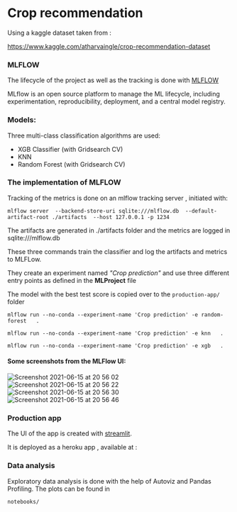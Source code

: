 # Crop recommendation

Using a kaggle dataset taken from :

https://www.kaggle.com/atharvaingle/crop-recommendation-dataset

### MLFLOW

The lifecycle of the project as well as the tracking is done with [MLFLOW](https://mlflow.org/)

MLflow is an open source platform to manage the ML lifecycle, including experimentation, reproducibility, deployment, and a central model registry.

### Models:

Three multi-class classification algorithms are used:

- XGB Classifier (with Gridsearch CV) 
- KNN
- Random Forest (with Gridsearch CV) 

### The implementation of MLFLOW

Tracking of the metrics is done on an mlflow tracking server , initiated with:

`mlflow server 
--backend-store-uri sqlite:///mlflow.db 
--default-artifact-root ./artifacts 
--host 127.0.0.1 -p 1234 `

The artifacts are generated in ./artifacts folder and the metrics are logged in sqlite:///mlflow.db 

These three commands train the classifier and log the artifacts and metrics to MLFLow. 

They create an experiment named _"Crop prediction"_ and use three different entry points as defined in the **MLProject** file

The model with the best test score is copied over to the `production-app/` folder

`mlflow run --no-conda --experiment-name 'Crop prediction' -e random-forest   .`

`mlflow run --no-conda --experiment-name 'Crop prediction' -e knn   .`

`mlflow run --no-conda --experiment-name 'Crop prediction' -e xgb   .`


#### Some screenshots from the MLFlow UI:


![Screenshot 2021-06-15 at 20 56 02](https://user-images.githubusercontent.com/84481449/122117204-7c9df700-ce1e-11eb-9308-193513a7d4b7.png)
![Screenshot 2021-06-15 at 20 56 22](https://user-images.githubusercontent.com/84481449/122117242-86bff580-ce1e-11eb-8abc-c2209f62697d.png)
![Screenshot 2021-06-15 at 20 56 30](https://user-images.githubusercontent.com/84481449/122117262-8d4e6d00-ce1e-11eb-8bbb-53773daa21f1.png)
![Screenshot 2021-06-15 at 20 56 46](https://user-images.githubusercontent.com/84481449/122117283-95a6a800-ce1e-11eb-8f68-09720b82cf04.png)


### Production app

The UI of the app is created with [streamlit](https://streamlit.io/).

It is deployed as a heroku app , available at :

### Data analysis

Exploratory data analysis is done with the help of Autoviz and Pandas Profiling. The plots can be found in 

`notebooks/`








